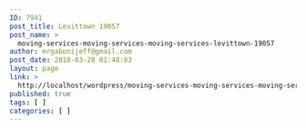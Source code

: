 ```yaml
---
ID: 7941
post_title: Levittown 19057
post_name: >
  moving-services-moving-services-moving-services-levittown-19057
author: mrgabonijeff@gmail.com
post_date: 2018-03-28 01:48:03
layout: page
link: >
  http://localhost/wordpress/moving-services-moving-services-moving-services-levittown-19057/
published: true
tags: [ ]
categories: [ ]
---
```

